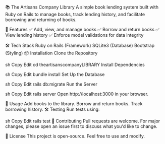 📚 The Artisans Company Library
A simple book lending system built with Ruby on Rails to manage books, track lending history, and facilitate borrowing and returning of books.

🚀 Features
✅ Add, view, and manage books
✅ Borrow and return books
✅ View lending history
✅ Enforce model validations for data integrity

🛠️ Tech Stack
Ruby on Rails (Framework)
SQLite3 (Database)
Bootstrap (Styling)
📦 Installation
Clone the Repository

sh
Copy
Edit
cd theartisanscompanyLIBRARY
Install Dependencies

sh
Copy
Edit
bundle install
Set Up the Database

sh
Copy
Edit
rails db:migrate
Run the Server

sh
Copy
Edit
rails server
Open http://localhost:3000 in your browser.

📝 Usage
Add books to the library.
Borrow and return books.
Track borrowing history.
🛠️ Testing
Run tests using:

sh
Copy
Edit
rails test
🤝 Contributing
Pull requests are welcome. For major changes, please open an issue first to discuss what you'd like to change.

📄 License
This project is open-source. Feel free to use and modify.


